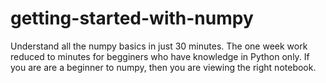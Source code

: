 # getting-started-with-numpy
Understand all the numpy basics in just 30 minutes. The one week work reduced to minutes for begginers who have knowledge in Python only. If you are are a beginner to numpy, then you are viewing the right notebook. 
